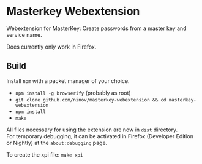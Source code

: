 # Masterkey Webextension

Webextension for MasterKey: Create passwords from a master key and service name.

Does currently only work in Firefox. 

## Build

Install `npm` with a packet manager of your choice.

* `npm install -g browserify` (probably as root)
* `git clone github.com/ninov/masterkey-webextension && cd masterkey-webextension`
* `npm install`
* `make`

All files necessary for using the extension are now in `dist` directory.  
For temporary debugging, it can be activated in Firefox (Developer Edition or Nightly) at the `about:debugging` page.

To create the xpi file: `make xpi`
